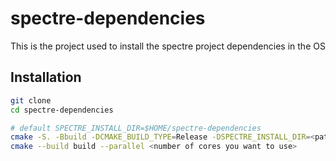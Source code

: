 # spectre-dependencies

This is the project used to install the spectre project dependencies in the OS

## Installation

```bash
git clone
cd spectre-dependencies

# default SPECTRE_INSTALL_DIR=$HOME/spectre-dependencies
cmake -S. -Bbuild -DCMAKE_BUILD_TYPE=Release -DSPECTRE_INSTALL_DIR=<path to install spectre dependencies>
cmake --build build --parallel <number of cores you want to use>
```
